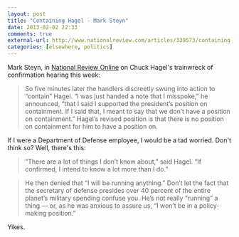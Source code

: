 ```yaml
---
layout: post
title: "Containing Hagel - Mark Steyn"
date: 2013-02-02 22:33
comments: true
external-url: http://www.nationalreview.com/articles/339573/containing-hagel-mark-steyn
categories: [elsewhere, politics]
---
```


Mark Steyn, in [National Review Online][1] on Chuck Hagel's trainwreck of confirmation hearing this week:

> So five minutes later the handlers discreetly swung into action to “contain” Hagel. “I was just handed a note that I misspoke,” he announced, “that I said I supported the president’s position on containment. If I said that, I meant to say that we don’t have a position on containment.” Hagel’s revised position is that there is no position on containment for him to have a position on.

If I were a Department of Defense employee, I would be a tad worried. Don't think so? Well, there's this:

> “There are a lot of things I don’t know about,” said Hagel. “If confirmed, I intend to know a lot more than I do.”

> He then denied that “I will be running anything.” Don’t let the fact that the secretary of defense presides over 40 percent of the entire planet’s military spending confuse you. He’s not really “running” a thing — or, as he was anxious to assure us, “I won’t be in a policy-making position.”

Yikes.

[1]: http://www.nationalreview.com/articles/339573/containing-hagel-mark-steyn